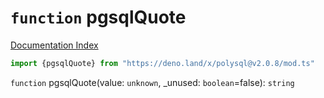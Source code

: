 # `function` pgsqlQuote

[Documentation Index](../README.md)

```ts
import {pgsqlQuote} from "https://deno.land/x/polysql@v2.0.8/mod.ts"
```

`function` pgsqlQuote(value: `unknown`, \_unused: `boolean`=false): `string`

